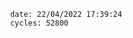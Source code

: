 

                date: 22/04/2022 17:39:24
                cycles: 52800

                         